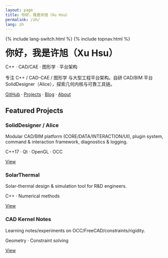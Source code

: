 ```yaml
---
layout: page
title: 你好，我是许旭（Xu Hsu）
permalink: /zh/
lang: zh
---
```


{% include lang-switch.html %}
{% include topnav.html %}

<div class="card">
  <h1 style="margin:.2rem 0;">你好，我是许旭（Xu Hsu）</h1>
  <p class="muted">C++ · CAD/CAE · 图形学 · 平台架构</p>
  <p>专注 C++ / CAD-CAE / 图形学 与大型工程平台架构。自研 CAD/BIM 平台 SolidDesigner（Alice），探索几何内核与可靠工具链。</p>
  <p>
    <a href="https://github.com/hananiahhsu" target="_blank">GitHub</a> · 
    <a href="/zh/projects/">Projects</a> · 
    <a href="/zh/blog/">Blog</a> · 
    <a href="/zh/about/">About</a>
  </p>
</div>

<h2>Featured Projects</h2>
<div class="grid">
  <div class="card">
    <h3>SolidDesigner / Alice</h3>
    <p>Modular CAD/BIM platform (CORE/DATA/INTERACTION/UI), plugin system, command & interaction framework, diagnostics & logging.</p>
    <p class="muted">C++17 · Qt · OpenGL · OCC</p>
    <p><a href="/zh/projects/#soliddesigner">View</a></p>
  </div>
  <div class="card">
    <h3>SolarThermal</h3>
    <p>Solar-thermal design & simulation tool for R&D engineers.</p>
    <p class="muted">C++ · Numerical methods</p>
    <p><a href="/zh/projects/#solarthermal">View</a></p>
  </div>
  <div class="card">
    <h3>CAD Kernel Notes</h3>
    <p>Learning notes/experiments on OCC/FreeCAD/constraints/rigidity.</p>
    <p class="muted">Geometry · Constraint solving</p>
    <p><a href="/zh/projects/#kernel-notes">View</a></p>
  </div>
</div>
